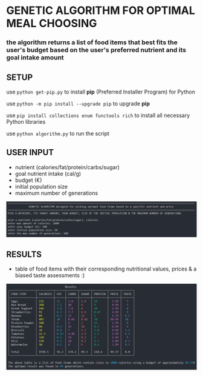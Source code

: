 # GENETIC ALGORITHM FOR OPTIMAL MEAL CHOOSING

### the algorithm returns a list of food items that best fits the user's budget based on the user's preferred nutrient and its goal intake amount

## SETUP
use `python get-pip.py` to install **pip** (Preferred Installer Program) for Python

use `python -m pip install --upgrade pip` to upgrade **pip**

use `pip install collections enum functools rich` to install all necessary Python libraries

use `python algorithm.py` to run the script


## USER INPUT
- nutrient (calories/fat/protein/carbs/sugar)
- goal nutrient intake (cal/g)
- budget (€)
- initial population size
- maximum number of generations

![user_input](user_input.PNG)

## RESULTS
- table of food items with their corresponding nutritional values, prices & a biased taste assessments :)

![results](results.PNG)
